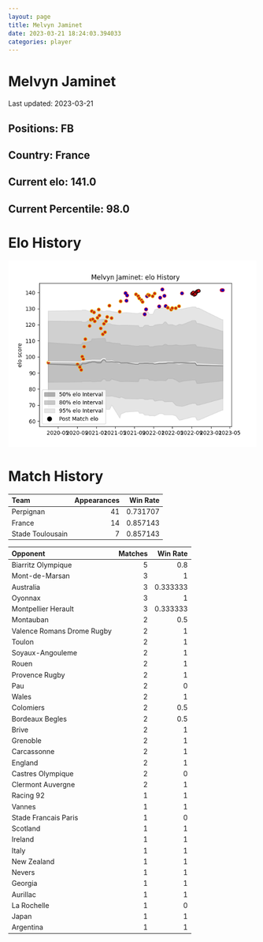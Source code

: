 ```yaml
---  
layout: page  
title: Melvyn Jaminet  
date: 2023-03-21 18:24:03.394033  
categories: player  
---
```

# Melvyn Jaminet


Last updated: 2023-03-21
## Positions: FB

## Country: France

## Current elo: 141.0

## Current Percentile: 98.0

# Elo History


![elo history](history_MelvynJaminet.png)
# Match History


| Team             |   Appearances |   Win Rate |
|:-----------------|--------------:|-----------:|
| Perpignan        |            41 |   0.731707 |
| France           |            14 |   0.857143 |
| Stade Toulousain |             7 |   0.857143 |

| Opponent                   |   Matches |   Win Rate |
|:---------------------------|----------:|-----------:|
| Biarritz Olympique         |         5 |   0.8      |
| Mont-de-Marsan             |         3 |   1        |
| Australia                  |         3 |   0.333333 |
| Oyonnax                    |         3 |   1        |
| Montpellier Herault        |         3 |   0.333333 |
| Montauban                  |         2 |   0.5      |
| Valence Romans Drome Rugby |         2 |   1        |
| Toulon                     |         2 |   1        |
| Soyaux-Angouleme           |         2 |   1        |
| Rouen                      |         2 |   1        |
| Provence Rugby             |         2 |   1        |
| Pau                        |         2 |   0        |
| Wales                      |         2 |   1        |
| Colomiers                  |         2 |   0.5      |
| Bordeaux Begles            |         2 |   0.5      |
| Brive                      |         2 |   1        |
| Grenoble                   |         2 |   1        |
| Carcassonne                |         2 |   1        |
| England                    |         2 |   1        |
| Castres Olympique          |         2 |   0        |
| Clermont Auvergne          |         2 |   1        |
| Racing 92                  |         1 |   1        |
| Vannes                     |         1 |   1        |
| Stade Francais Paris       |         1 |   0        |
| Scotland                   |         1 |   1        |
| Ireland                    |         1 |   1        |
| Italy                      |         1 |   1        |
| New Zealand                |         1 |   1        |
| Nevers                     |         1 |   1        |
| Georgia                    |         1 |   1        |
| Aurillac                   |         1 |   1        |
| La Rochelle                |         1 |   0        |
| Japan                      |         1 |   1        |
| Argentina                  |         1 |   1        |